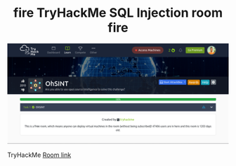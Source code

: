 <h1 align="center">fire TryHackMe SQL Injection room fire </h1>

![preview](images/preview.png)<br/>

TryHackMe [Room link](https://tryhackme.com/room/ohsint)